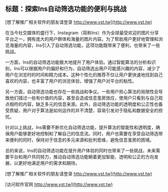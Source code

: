 ## **标题：探索Ins自动筛选功能的便利与挑战**

[想了解推广相关软件的朋友请登录 http://www.vst.tw](http://www.vst.tw)

在当今社交媒体的盛行下，Instagram（简称Ins）作为全球最受欢迎的图片分享平台之一，拥有庞大的用户群体和海量的图片内容。为了帮助用户更好地管理和浏览海量的内容，Ins引入了自动筛选功能，这项功能既带来了便利，也带来了一些挑战。

一方面，Ins的自动筛选功能极大地提升了用户体验。通过智能算法的分析和识别，Ins可以根据用户的偏好和行为，自动筛选出用户可能感兴趣的内容，减少了用户在浏览时的时间和精力成本。这种个性化的推荐不仅让用户更快速地找到自己喜欢的内容，也丰富了用户的浏览体验，增强了用户对平台的粘性。

另一方面，自动筛选功能也存在一些挑战和争议。一些用户担心算法的局限性会导致他们错过一些有价值的内容，甚至会造成信息茧房效应，使用户只看到与自己观点相符的内容，缺乏多元的信息来源。此外，自动筛选功能的透明度和公正性也备受质疑，用户对于算法是如何运作的并不清楚，容易引发对于隐私和数据安全的担忧。

针对以上挑战，Ins需要不断优化自动筛选功能，提升算法的智能性和透明度，确保用户能够更好地控制和了解自己的信息流。同时，用户也需要在享受自动筛选带来便利的同时，保持对于信息的多元来源和批判思维，避免信息茧房的困境。

总的来说，Ins的自动筛选功能在提升用户体验的同时也带来了一些挑战，未来需要平台和用户共同努力，推动自动筛选功能朝着更加智能、透明和公正的方向发展，以更好地满足用户的需求和期待。

[想了解推广相关软件的朋友请登录 http://www.vst.tw](http://www.vst.tw)


[访问软件官网 http://www.vst.tw](http://www.vst.tw)
